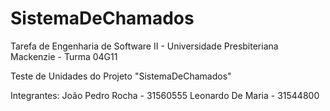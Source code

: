 # SistemaDeChamados
Tarefa de Engenharia de Software II - Universidade Presbiteriana Mackenzie - Turma 04G11

Teste de Unidades do Projeto "SistemaDeChamados"

Integrantes:
João Pedro Rocha - 31560555
Leonardo De Maria - 31544800
